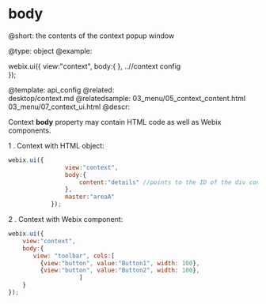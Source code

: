 body
=============

@short: the contents of the context popup window
	

@type: object
@example:

webix.ui({
	view:"context",
	body:{  },
	..//context config	
});

@template:	api_config
@related:	
	desktop/context.md
@relatedsample:
	03_menu/05_context_content.html
    03_menu/07_context_ui.html
@descr:

Context **body** property may contain HTML code as well as Webix components. 

1 . Context with HTML object:

~~~js
webix.ui({
				view:"context",
				body:{ 
                	content:"details" //points to the ID of the div container with content
                },
				master:"areaA"
			});
~~~
2 . Context with Webix component:


~~~js
webix.ui({
	view:"context",
	body:{
       view: "toolbar", cols:[
		 {view:"button", value:"Button1", width: 100},
		 {view:"button", value:"Button2", width: 100},
					]
	}
});
~~~

